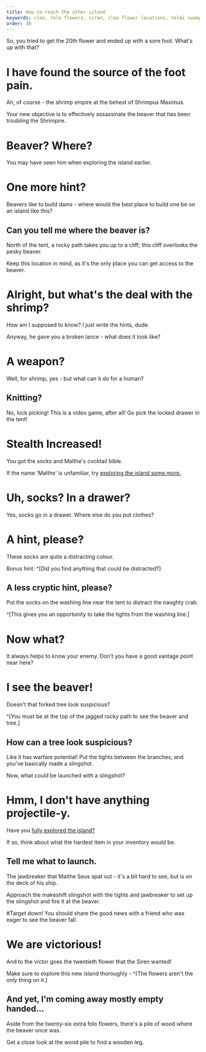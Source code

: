 ```yaml
---
title: How to reach the other island
keywords: cleo, folo flowers, siren, cleo flower locations, telmi swamp, cleo can't reach 20th flower, shrimp
order: 30
---
```


So, you tried to get the 20th flower and ended up with a sore foot. What's up with that?

# I have found the source of the foot pain.
Ah, of course - the shrimp empire at the behest of Shrimpus Maximus.

Your new objective is to effectively assassinate the beaver that has been troubling the Shrimpire.

# Beaver? Where?
You may have seen him when exploring the island earlier.

# One more hint?
Beavers like to build dams - where would the best place to build one be on an island like this?

## Can you tell me where the beaver is?
North of the tent, a rocky path takes you up to a cliff; this cliff overlooks the pesky beaver.

Keep this location in mind, as it's the only place you can get access to the beaver.

# Alright, but what's the deal with the shrimp?
How am I supposed to know? I just write the hints, dude.

Anyway, he gave you a broken lance - what does it look like?

# A weapon?
Well, for shrimp, yes - but what can it do for a human?

## Knitting?
No, lock picking! This is a video game, after all! Go pick the locked drawer in the tent!

# Stealth Increased!
You got the socks and Malthe's cocktail bible.

If the name 'Malthe' is unfamiliar, try [exploring the island some more.](malthe.md)

# Uh, socks? In a drawer?
Yes, socks go in a drawer. Where else do you put clothes?

# A hint, please?
These socks are quite a distracting colour. 

Bonus hint: ^[Did you find anything that could be distracted?]

## A less cryptic hint, please?
Put the socks on the washing line near the tent to distract the naughty crab.

^[This gives you an opportunity to take the tights from the washing line.]

# Now what?
It always helps to know your enemy. Don't you have a good vantage point near here?

# I see the beaver!
Doesn't that forked tree look suspicious?

^[You must be at the top of the jagged rocky path to see the beaver and tree.]

## How can a tree look suspicious?
Like it has warfare potential! Put the tights between the branches, and you've basically made a slingshot.

Now, what could be launched with a slingshot?

# Hmm, I don't have anything projectile-y.
Have you [fully explored the island?](malthe.md)

If so, think about what the hardest item in your inventory would be.

## Tell me what to launch.
The jawbreaker that Malthe Seus spat out - it's a bit hard to see, but is on the deck of his ship.

Approach the makeshift slingshot with the tights and jawbreaker to set up the slingshot and fire it at the beaver.

#Target down!
You should share the good news with a friend who was eager to see the beaver fall.

# We are victorious!
And to the victor goes the twentieth flower that the Siren wanted!

Make sure to explore this new island thoroughly - ^[The flowers aren't the only thing on it.]

## And yet, I'm coming away mostly empty handed...
Aside from the twenty-six extra folo flowers, there's a pile of wood where the beaver once was.

Get a close look at the wood pile to find a wooden leg.